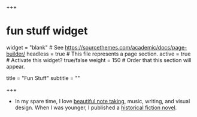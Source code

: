+++
# fun stuff widget
widget = "blank"  # See https://sourcethemes.com/academic/docs/page-builder/
headless = true  # This file represents a page section.
active = true  # Activate this widget? true/false
weight = 150  # Order that this section will appear.

title = "Fun Stuff"
subtitle = ""

+++
* In my spare time, I love [beautiful note taking](https://www.instagram.com/cindys_notebook/), music, writing, and visual design. When I was younger, I published a [historical fiction novel](https://www.amazon.com/Sounds-War-Cindy-Chen-ebook/dp/B00OML6M00/ref=sr_1_1?keywords=sounds+of+war+cindy+chen&qid=1571965247&sr=8-1).
